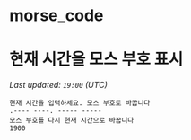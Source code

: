 # morse_code
# 현재 시간을 모스 부호 표시
<!-- MORSE_TIME_START -->
_Last updated: `19:00` (UTC)_

```
현재 시간을 입력하세요. 모스 부호로 바꿉니다
.---- ----. ----- -----
모스 부호를 다시 현재 시간으로 바꿉니다
1900
```
<!-- MORSE_TIME_END -->
